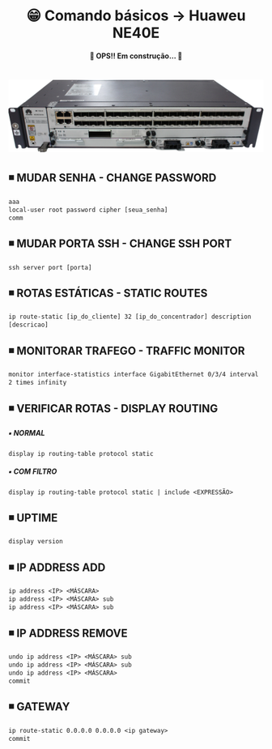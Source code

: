 <h1 align="center">😁 Comando básicos -> Huaweu NE40E</h1>

<h4 align="center">
  🚧 OPS!! Em construção... 🚧
</h4>

<h1 align="center">
  <img alt="ne40e" title="ne40e" src="../img/ne40e.png" />
</h1>

## ◾ MUDAR SENHA - CHANGE PASSWORD
```
aaa
local-user root password cipher [seua_senha]
comm
```

## ◾ MUDAR PORTA SSH - CHANGE SSH PORT
    ssh server port [porta]

## ◾ ROTAS ESTÁTICAS - STATIC ROUTES
    ip route-static [ip_do_cliente] 32 [ip_do_concentrador] description [descricao]

## ◾ MONITORAR TRAFEGO - TRAFFIC MONITOR
	monitor interface-statistics interface GigabitEthernet 0/3/4 interval 2 times infinity

## ◾  VERIFICAR ROTAS - DISPLAY ROUTING
  ##### ▪️ NORMAL
    display ip routing-table protocol static

  ##### ▪️ COM FILTRO
    display ip routing-table protocol static | include <EXPRESSÃO>

## ◾ UPTIME
    display version

## ◾ IP ADDRESS ADD
    ip address <IP> <MÁSCARA>
    ip address <IP> <MÁSCARA> sub
    ip address <IP> <MÁSCARA> sub

## ◾ IP ADDRESS REMOVE
    undo ip address <IP> <MÁSCARA> sub
    undo ip address <IP> <MÁSCARA> sub
    undo ip address <IP> <MÁSCARA>
    commit

## ◾ GATEWAY
    ip route-static 0.0.0.0 0.0.0.0 <ip gateway>
    commit
